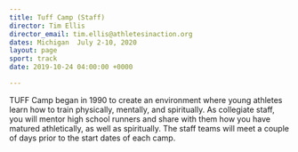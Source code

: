 ```yaml
---
title: Tuff Camp (Staff)
director: Tim Ellis
director_email: tim.ellis@athletesinaction.org
dates: Michigan  July 2-10, 2020
layout: page
sport: track
date: 2019-10-24 04:00:00 +0000

---
```

TUFF Camp began in 1990 to create an environment where young athletes learn how to train physically, mentally, and spiritually. As collegiate staff, you will mentor high school runners and share with them how you have matured athletically, as well as spiritually. The staff teams will meet a couple of days prior to the start dates of each camp. 